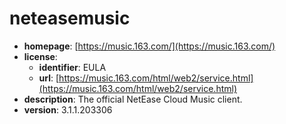 # neteasemusic

- **homepage**: [https://music.163.com/](https://music.163.com/)
- **license**:
  - **identifier**: EULA
  - **url**: [https://music.163.com/html/web2/service.html](https://music.163.com/html/web2/service.html)
- **description**: The official NetEase Cloud Music client.
- **version**: 3.1.1.203306


